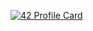 [![42 Profile Card](https://1337-readme.vercel.app/api/profile?cursus=42cursus&login=yslati)](https://github.com/mohouyizme/1337-readme)


